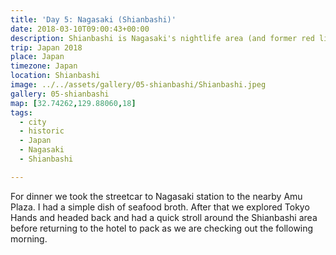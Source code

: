 ```yaml
---
title: 'Day 5: Nagasaki (Shianbashi)'
date: 2018-03-10T09:00:43+00:00
description: Shianbashi is Nagasaki's nightlife area (and former red light district). At night, it comes alive with little restaurants and snack bars.
trip: Japan 2018
place: Japan
timezone: Japan
location: Shianbashi
image: ../../assets/gallery/05-shianbashi/Shianbashi.jpeg
gallery: 05-shianbashi
map: [32.74262,129.88060,18]
tags:
  - city
  - historic
  - Japan
  - Nagasaki
  - Shianbashi

---
```

For dinner we took the streetcar to Nagasaki station to the nearby Amu Plaza. I had a simple dish of seafood broth. After that we explored Tokyo Hands and headed back and had a quick stroll around the Shianbashi area before returning to the hotel to pack as we are checking out the following morning.
